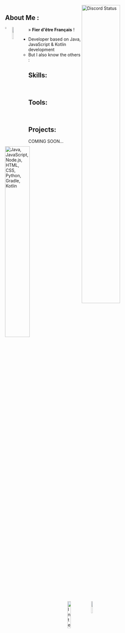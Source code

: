 <a href="https://discord.com/users/384787216863330305" target="_blank">
	<img width="50%" align="right" alt="Discord Status" src="https://lanyard.cnrad.dev/api/384787216863330305?bg=1f1f1f&borderRadius=10px">
</a>

## About Me :
<img width="4%" align=left src="https://raw.githubusercontent.com/stevenrskelton/flag-icon/master/png/75/country-4x3/fr.png"> » __Fier d'être Français__ ! <img width="10%" align="left" src="https://skillicons.dev/icons?i=discord,instagram,twitter"><br>
  - Developer based on Java, JavaScript & Kotlin development
  	- But I also know the others :
## Skills:
  <a href="https://skillicons.dev">
    <img width="40%" align="left" src="https://skillicons.dev/icons?i=java,js,nodejs,html,css,py,gradle,kotlin" alt="Java, JavaScript, Node.js, HTML, CSS, Python, Gradle, Kotlin">
  </a><br>

## Tools:
  <a href="https://skillicons.dev">
    <img width="15%" align="left" src="https://skillicons.dev/icons?i=idea,vscode,eclipse" alt="IntelliJ IDEA, Visual Studio Code, Eclipse">
  </a><br>

## Projects: 
  <a href="https://skillicons.dev">
    <img width="10%" align="left" src="https://skillicons.dev/icons?i=bots,java"> 
  </a> COMING SOON...
